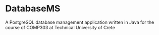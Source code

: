 # DatabaseMS
A PostgreSQL database management application written in Java for the course of COMP303 at Technical University of Crete
